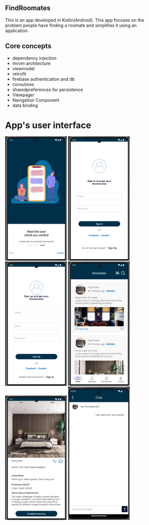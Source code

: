 
## FindRoomates

This is an app developed in Kotlin(Android). This app focuses on the problem people have finding a roomate and simplifies it using an application.

## Core concepts
- dependency injection
- mvvm architecture
- viewmodel
- retrofit
- firebase authentication and db
- coroutines
- sharedpreferences for persistence
- Viewpager
- Navigation Component
- data binding


# App's user interface

<div>
<img src="DemoImages/onboarding_screen.png" width="200">
  <img src="DemoImages/login_screen.png" width="200">
<img src="DemoImages/signup_screen.png" width="200">
<img src="DemoImages/home_screen.png" width="200">
<img src="DemoImages/room_detail_screen.png" width="200">
  <img src="DemoImages/chat_image.png" width="200">


</div>

